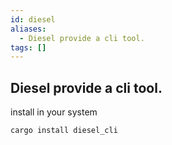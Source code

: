 ```yaml
---
id: diesel
aliases:
  - Diesel provide a cli tool.
tags: []
---
```


## Diesel provide a cli tool.

install in your system

```bash
cargo install diesel_cli
```

```

```
